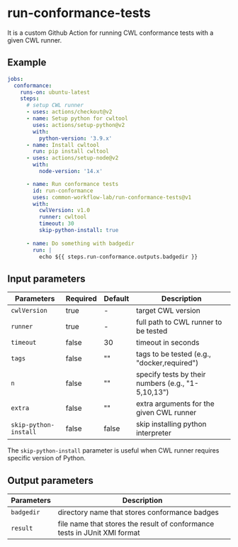 # run-conformance-tests
It is a custom Github Action for running CWL conformance tests with a given CWL runner.

## Example

```yaml
jobs:
  conformance:
    runs-on: ubuntu-latest
    steps:
      # setup CWL runner
      - uses: actions/checkout@v2
      - name: Setup python for cwltool
        uses: actions/setup-python@v2
        with:
          python-version: '3.9.x'
      - name: Install cwltool
        run: pip install cwltool
      - uses: actions/setup-node@v2
        with:
          node-version: '14.x'

      - name: Run conformance tests
        id: run-conformance
        uses: common-workflow-lab/run-conformance-tests@v1
        with:
          cwlVersion: v1.0
          runner: cwltool
          timeout: 30
          skip-python-install: true
     
      - name: Do something with badgedir
        run: |
          echo ${{ steps.run-conformance.outputs.badgedir }}
```

## Input parameters

| Parameters | Required | Default | Description |
|---|---|---|---|
| `cwlVersion` | true | - | target CWL version |
| `runner` | true | - | full path to CWL runner to be tested |
| `timeout` | false | 30 | timeout in seconds |
| `tags` | false | "" | tags to be tested (e.g., "docker,required") |
| `n` | false | "" | specify tests by their numbers (e.g., "1-5,10,13") |
| `extra` | false | "" | extra arguments for the given CWL runner |
| `skip-python-install` | false | false | skip installing python interpreter |

The `skip-python-install` parameter is useful when CWL runner requires specific version of Python.

## Output parameters

| Parameters | Description |
|---|---|
| `badgedir` | directory name that stores conformance badges |
| `result` | file name that stores the result of conformance tests in JUnit XMl format |
